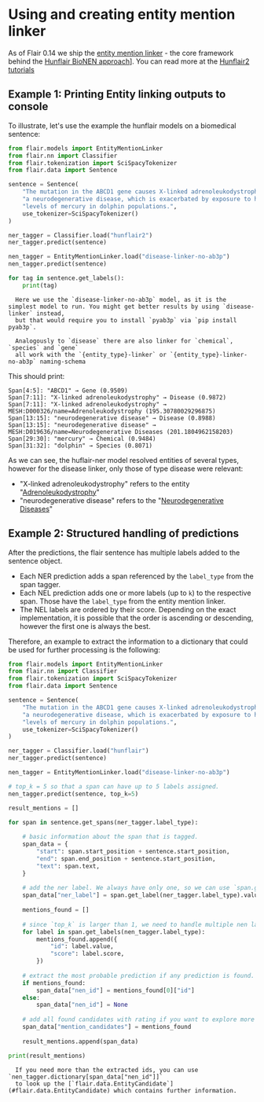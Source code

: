 # Using and creating entity mention linker

As of Flair 0.14 we ship the [entity mention linker](#flair.models.EntityMentionLinker) - the core framework behind the [Hunflair BioNEN approach](https://huggingface.co/hunflair)]. 
You can read more at the [Hunflair2 tutorials](project:../tutorial-hunflair2)

## Example 1: Printing Entity linking outputs to console

To illustrate, let's use the example the hunflair models on a biomedical sentence:

```python
from flair.models import EntityMentionLinker
from flair.nn import Classifier
from flair.tokenization import SciSpacyTokenizer
from flair.data import Sentence

sentence = Sentence(
    "The mutation in the ABCD1 gene causes X-linked adrenoleukodystrophy, "
    "a neurodegenerative disease, which is exacerbated by exposure to high "
    "levels of mercury in dolphin populations.",
    use_tokenizer=SciSpacyTokenizer()
)

ner_tagger = Classifier.load("hunflair2")
ner_tagger.predict(sentence)

nen_tagger = EntityMentionLinker.load("disease-linker-no-ab3p")
nen_tagger.predict(sentence)

for tag in sentence.get_labels():
    print(tag)
```

```{note}
  Here we use the `disease-linker-no-ab3p` model, as it is the simplest model to run. You might get better results by using `disease-linker` instead,
  but that would require you to install `pyab3p` via `pip install pyab3p`.
  
  Analogously to `disease` there are also linker for `chemical`, `species` and `gene`
  all work with the `{entity_type}-linker` or `{entity_type}-linker-no-ab3p` naming-schema 
```


This should print:
```console
Span[4:5]: "ABCD1" → Gene (0.9509)
Span[7:11]: "X-linked adrenoleukodystrophy" → Disease (0.9872)
Span[7:11]: "X-linked adrenoleukodystrophy" → MESH:D000326/name=Adrenoleukodystrophy (195.30780029296875)
Span[13:15]: "neurodegenerative disease" → Disease (0.8988)
Span[13:15]: "neurodegenerative disease" → MESH:D019636/name=Neurodegenerative Diseases (201.1804962158203)
Span[29:30]: "mercury" → Chemical (0.9484)
Span[31:32]: "dolphin" → Species (0.8071)
```

As we can see, the huflair-ner model resolved entities of several types, however for the disease linker, only those of type disease were relevant: 
- "X-linked adrenoleukodystrophy" refers to the entity "[Adrenoleukodystrophy](https://id.nlm.nih.gov/mesh/D000326.html)"
- "neurodegenerative disease" refers to the "[Neurodegenerative Diseases](https://id.nlm.nih.gov/mesh/D019636.html)" 


## Example 2: Structured handling of predictions

After the predictions, the flair sentence has multiple labels added to the sentence object.
* Each NER prediction adds a span referenced by the `label_type` from the span tagger.
* Each NEL prediction adds one or more labels (up to `k`) to the respective span. Those have the `label_type` from the entity mention linker. 
* The NEL labels are ordered by their score. Depending on the exact implementation, it is possible that the order is ascending or descending, however the first one is always the best. 

Therefore, an example to extract the information to a dictionary that could be used for further processing is the following:

```python
from flair.models import EntityMentionLinker
from flair.nn import Classifier
from flair.tokenization import SciSpacyTokenizer
from flair.data import Sentence

sentence = Sentence(
    "The mutation in the ABCD1 gene causes X-linked adrenoleukodystrophy, "
    "a neurodegenerative disease, which is exacerbated by exposure to high "
    "levels of mercury in dolphin populations.",
    use_tokenizer=SciSpacyTokenizer()
)

ner_tagger = Classifier.load("hunflair")
ner_tagger.predict(sentence)

nen_tagger = EntityMentionLinker.load("disease-linker-no-ab3p")

# top_k = 5 so that a span can have up to 5 labels assigned.
nen_tagger.predict(sentence, top_k=5)

result_mentions = []

for span in sentence.get_spans(ner_tagger.label_type):
    
    # basic information about the span that is tagged.
    span_data = {
        "start": span.start_position + sentence.start_position,
        "end": span.end_position + sentence.start_position,
        "text": span.text,
    }
    
    # add the ner label. We always have only one, so we can use `span.get_label(...)`
    span_data["ner_label"] = span.get_label(ner_tagger.label_type).value
    
    mentions_found = []
    
    # since `top_k` is larger than 1, we need to handle multiple nen labels. Therefore we use `span.get_labels(...)`
    for label in span.get_labels(nen_tagger.label_type):
        mentions_found.append({
            "id": label.value,
            "score": label.score,
        })
        
    # extract the most probable prediction if any prediction is found. 
    if mentions_found:
        span_data["nen_id"] = mentions_found[0]["id"]
    else:
        span_data["nen_id"] = None
        
    # add all found candidates with rating if you want to explore more than just the most probable prediction.
    span_data["mention_candidates"] = mentions_found
    
    result_mentions.append(span_data)

print(result_mentions)
```

```{note}
  If you need more than the extracted ids, you can use `nen_tagger.dictionary[span_data["nen_id"]]`
  to look up the [`flair.data.EntityCandidate`](#flair.data.EntityCandidate) which contains further information.
```